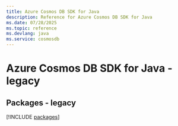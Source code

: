 ```yaml
---
title: Azure Cosmos DB SDK for Java
description: Reference for Azure Cosmos DB SDK for Java
ms.date: 07/28/2025
ms.topic: reference
ms.devlang: java
ms.service: cosmosdb
---
```

# Azure Cosmos DB SDK for Java - legacy
## Packages - legacy
[!INCLUDE [packages](cosmos-db-index.md)]